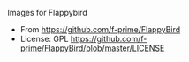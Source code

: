 Images for Flappybird

- From https://github.com/f-prime/FlappyBird
- License: GPL https://github.com/f-prime/FlappyBird/blob/master/LICENSE
